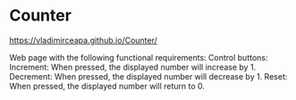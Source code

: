 # Counter

https://vladimirceapa.github.io/Counter/

Web page with the following functional requirements:
Control buttons: 
Increment: When pressed, the displayed number will increase by 1.
Decrement: When pressed, the displayed number will decrease by 1.
Reset: When pressed, the displayed number will return to 0.
